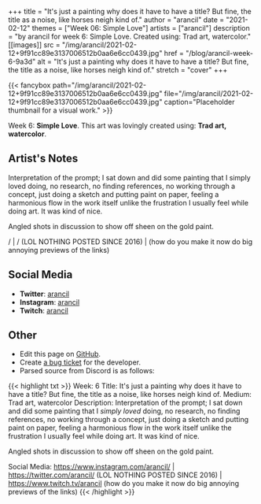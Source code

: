 +++
title =       "It's just a painting why does it have to have a title? But fine, the title as a noise, like horses neigh kind of."
author =      "arancil"
date =        "2021-02-12"
themes =      ["Week 06: Simple Love"]
artists =     ["arancil"]
description = "by arancil for week 6: Simple Love. Created using: Trad art, watercolor."
[[images]]
              src = "/img/arancil/2021-02-12+9f91cc89e3137006512b0aa6e6cc0439.jpg"
              href = "/blog/arancil-week-6-9a3d"
              alt = "It's just a painting why does it have to have a title? But fine, the title as a noise, like horses neigh kind of."
              stretch = "cover"
+++


{{< fancybox path="/img/arancil/2021-02-12+9f91cc89e3137006512b0aa6e6cc0439.jpg" file="/img/arancil/2021-02-12+9f91cc89e3137006512b0aa6e6cc0439.jpg" caption="Placeholder thumbnail for a visual work." >}}


Week 6: **Simple Love**. This art was lovingly created using: **Trad art, watercolor**.

## Artist's Notes

Interpretation of the prompt; I sat down and did some painting that I simply loved doing, no research, no finding references, no working through a concept, just doing a sketch and putting paint on paper, feeling a harmonious flow in the work itself unlike the frustration I usually feel while doing art. It was kind of nice.

Angled shots in discussion to show off sheen on the gold paint.

/ | / (LOL NOTHING POSTED SINCE 2016) |  (how do you make it now do big annoying previews of the links)

## Social Media

- **Twitter**: <a href='https://twitter.com/arancil' target='_blank'>arancil</a>
- **Instagram**: <a href='https://instagram.com/arancil' target='_blank'>arancil</a>
- **Twitch**: <a href='https://twitch.tv/arancil' target='_blank'>arancil</a>


## Other

- Edit this page on [GitHub](https://github.com/teaminkling/web-refresh/edit/main/content/blog/arancil-week-6-9a3d.md).
- Create [a bug ticket](https://github.com/teaminkling/web-refresh/issues/new?assignees=&labels=bug&template=problem-report.md&title=) for the developer.
- Parsed source from Discord is as follows:

{{< highlight txt >}}
Week: 6
Title: It's just a painting why does it have to have a title? But fine, the title as a noise, like horses neigh kind of. 
Medium: Trad art, watercolor
Description: Interpretation of the prompt; I sat down and did some painting that I _simply loved_ doing, no research, no finding references, no working through a concept, just doing a sketch and putting paint on paper, feeling a harmonious flow in the work itself unlike the frustration I usually feel while doing art. It was kind of nice.

Angled shots in discussion to show off sheen on the gold paint.

Social Media: https://www.instagram.com/arancil/ | https://twitter.com/arancil/ (LOL NOTHING POSTED SINCE 2016) | https://www.twitch.tv/arancil (how do you make it now do big annoying previews of the links)
{{< /highlight >}}